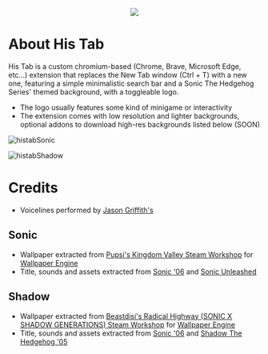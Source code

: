 <p align="center">
  <img src="https://github.com/user-attachments/assets/33fadfc7-29e9-4e34-85a9-a758b9694d02" />
</p>

# About His Tab

His Tab is a custom chromium-based (Chrome, Brave, Microsoft Edge, etc...) extension that replaces the New Tab window (Ctrl + T) with a new one, featuring a simple minimalistic search bar and a Sonic The Hedgehog Series' themed background, with a toggleable logo.

+ The logo usually features some kind of minigame or interactivity
+ The extension comes with low resolution and lighter backgrounds, optional addons to download high-res backgrounds listed below (SOON)

![histabSonic](https://github.com/user-attachments/assets/62f02491-442e-4be3-ae76-32dd8d81490e)

![histabShadow](https://github.com/user-attachments/assets/cc3ab462-5152-4276-af41-2380da81128b)

# Credits

+ Voicelines performed by [Jason Griffith's](https://en.wikipedia.org/wiki/Jason_Griffith)

## Sonic

+ Wallpaper extracted from [Pupsi's Kingdom Valley Steam Workshop](https://steamcommunity.com/sharedfiles/filedetails/?id=2743712487) for [Wallpaper Engine](https://www.wallpaperengine.io/es)
+ Title, sounds and assets extracted from [Sonic '06](https://en.wikipedia.org/wiki/Sonic_the_Hedgehog_(2006_video_game)) and [Sonic Unleashed](https://es.wikipedia.org/wiki/Sonic_Unleashed)

## Shadow

+ Wallpaper extracted from [Beastdisi's Radical Highway (SONIC X SHADOW GENERATIONS) Steam Workshop](https://steamcommunity.com/sharedfiles/filedetails/?id=3371816035) for [Wallpaper Engine](https://www.wallpaperengine.io/es)
+ Title, sounds and assets extracted from [Sonic '06](https://en.wikipedia.org/wiki/Sonic_the_Hedgehog_(2006_video_game)) and [Shadow The Hedgehog '05](https://en.wikipedia.org/wiki/Shadow_the_Hedgehog_(video_game))
